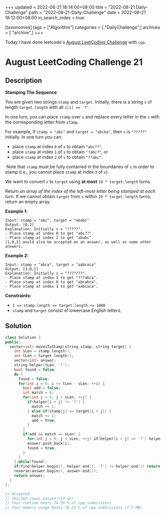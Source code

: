 +++
updated = 2022-08-21 18:14:00+08:00
title = "2022-08-21 Daily-Challenge"
path = "2022-08-21-Daily-Challenge"
date = 2022-08-21 18:12:00+08:00
in_search_index = true

[taxonomies]
tags = ["Algorithm"]
categories = [ "DailyChallenge",]
archives = [ "archive",]
+++

Today I have done leetcode's [August LeetCoding Challenge](https://leetcode.com/problems/stamping-the-sequence/) with `cpp`.

<!-- more -->

# August LeetCoding Challenge 21

## Description

**Stamping The Sequence**

You are given two strings `stamp` and `target`. Initially, there is a string `s` of length `target.length` with all `s[i] == '?'`.

In one turn, you can place `stamp` over `s` and replace every letter in the `s` with the corresponding letter from `stamp`.

For example, if `stamp = "abc"` and `target = "abcba"`, then `s` is `"?????"` initially. In one turn you can: 	

- place `stamp` at index `0` of `s` to obtain `"abc??"`,
- place `stamp` at index `1` of `s` to obtain `"?abc?"`, or
- place `stamp` at index `2` of `s` to obtain `"??abc"`.

​	Note that `stamp` must be fully contained in the boundaries of `s` in order to stamp (i.e., you cannot place `stamp` at index `3` of `s`).

We want to convert `s` to `target` using **at most** `10 * target.length` turns.

Return *an array of the index of the left-most letter being stamped at each turn*. If we cannot obtain `target` from `s` within `10 * target.length` turns, return an empty array.

 

**Example 1:**

```
Input: stamp = "abc", target = "ababc"
Output: [0,2]
Explanation: Initially s = "?????".
- Place stamp at index 0 to get "abc??".
- Place stamp at index 2 to get "ababc".
[1,0,2] would also be accepted as an answer, as well as some other answers.
```

**Example 2:**

```
Input: stamp = "abca", target = "aabcaca"
Output: [3,0,1]
Explanation: Initially s = "???????".
- Place stamp at index 3 to get "???abca".
- Place stamp at index 0 to get "abcabca".
- Place stamp at index 1 to get "aabcaca".
```

 

**Constraints:**

- `1 <= stamp.length <= target.length <= 1000`
- `stamp` and `target` consist of lowercase English letters.

## Solution

``` cpp
class Solution {
public:
  vector<int> movesToStamp(string stamp, string target) {
    int sLen = stamp.length();
    int tLen = target.length();
    vector<int> answer;
    string helper(tLen, '?');
    bool found = false;
    do {
      found = false;
      for(int i = 0; i <= tLen - sLen; ++i) {
        bool add = false;
        int match = 0;
        for(int j = 0; j < sLen; ++j) {
          if(helper[i + j] != '?') {
            match += 1;
          } else if(stamp[j] == target[i + j]) {
            match += 1;
            add = true;
          }
        }
        if(add && match == sLen) {
          for(int j = 0; j < sLen; ++j) if(helper[i + j] == '?') helper[i + j] = stamp[j];
          answer.push_back(i);
          found = true;
        }
      }
    } while(found);
    if(find(helper.begin(), helper.end(), '?') != helper.end()) return {};
    reverse(answer.begin(), answer.end());
    return answer;
  }
};

// Accepted
// 262/262 cases passed (14 ms)
// Your runtime beats 74.59 % of cpp submissions
// Your memory usage beats 76.23 % of cpp submissions (7.5 MB)
```
